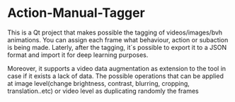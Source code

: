# Action-Manual-Tagger
This is a Qt project that makes possible the tagging of videos/images/bvh animations. You can assign each frame what behaviour, action or subaction is being made. Laterly, after the tagging, it´s possible to export it to a JSON format and import it for deep learning purposes.

Moreover, it supports a video data augmentation as extension to the tool in case if it exists a lack of data. The possible operations that can be applied at image level(change brightness, contrast, blurring, cropping, translation..etc) or video level as duplicating randomly the frames
